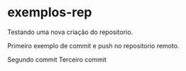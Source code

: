# exemplos-rep
Testando uma nova criação do repositorio.

Primeiro exemplo de commit e push no repositorio remoto.

Segundo commit
Terceiro commit
